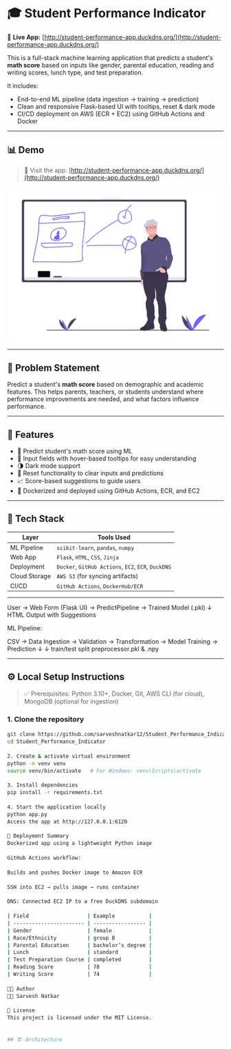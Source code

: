 # 🎓 Student Performance Indicator

🔗 **Live App:** [http://student-performance-app.duckdns.org/](http://student-performance-app.duckdns.org/)

This is a full-stack machine learning application that predicts a student's **math score** based on inputs like gender, parental education, reading and writing scores, lunch type, and test preparation.

It includes:
- End-to-end ML pipeline (data ingestion → training → prediction)
- Clean and responsive Flask-based UI with tooltips, reset & dark mode
- CI/CD deployment on AWS (ECR + EC2) using GitHub Actions and Docker

---

## 📊 Demo

> 🚀 Visit the app: [http://student-performance-app.duckdns.org/](http://student-performance-app.duckdns.org/)

<p align="center">
  <img src="static/student_illustration.png" alt="Student UI" width="600"/>
</p>

---

## 🧠 Problem Statement

Predict a student's **math score** based on demographic and academic features. This helps parents, teachers, or students understand where performance improvements are needed, and what factors influence performance.

---

## 📁 Features

- 🧮 Predict student's math score using ML
- 🧾 Input fields with hover-based tooltips for easy understanding
- 🌗 Dark mode support
- 🧹 Reset functionality to clear inputs and predictions
- 📈 Score-based suggestions to guide users
- 🐳 Dockerized and deployed using GitHub Actions, ECR, and EC2

---

## 🧱 Tech Stack

| Layer           | Tools Used                          |
|----------------|-------------------------------------|
| ML Pipeline     | `scikit-learn`, `pandas`, `numpy`   |
| Web App         | `Flask`, `HTML`, `CSS`, `Jinja`     |
| Deployment      | `Docker`, `GitHub Actions`, `EC2`, `ECR`, `DuckDNS` |
| Cloud Storage   | `AWS S3` (for syncing artifacts)     |
| CI/CD           | `GitHub Actions`, `DockerHub/ECR`    |

---
User → Web Form (Flask UI) → PredictPipeline → Trained Model (.pkl)
↓
HTML Output with Suggestions

ML Pipeline:  

CSV → Data Ingestion → Validation → Transformation → Model Training → Prediction
↓ ↓
train/test split preprocessor.pkl & .npy


---

## ⚙️ Local Setup Instructions

> ✅ Prerequisites: Python 3.10+, Docker, Git, AWS CLI (for cloud), MongoDB (optional for ingestion)

### 1. Clone the repository
```bash
git clone https://github.com/sarveshnatkar12/Student_Performance_Indicator.git
cd Student_Performance_Indicator

2. Create & activate virtual environment
python -m venv venv
source venv/bin/activate   # For Windows: venv\Scripts\activate

3. Install dependencies
pip install -r requirements.txt

4. Start the application locally
python app.py
Access the app at http://127.0.0.1:6120

🚀 Deployment Summary
Dockerized app using a lightweight Python image

GitHub Actions workflow:

Builds and pushes Docker image to Amazon ECR

SSH into EC2 → pulls image → runs container

DNS: Connected EC2 IP to a free DuckDNS subdomain

| Field                   | Example           |
| ----------------------- | ----------------- |
| Gender                  | female            |
| Race/Ethnicity          | group B           |
| Parental Education      | bachelor’s degree |
| Lunch                   | standard          |
| Test Preparation Course | completed         |
| Reading Score           | 78                |
| Writing Score           | 74                |

🧑‍💻 Author
👨‍💻 Sarvesh Natkar

📜 License
This project is licensed under the MIT License.


## 🏗️ Architecture

